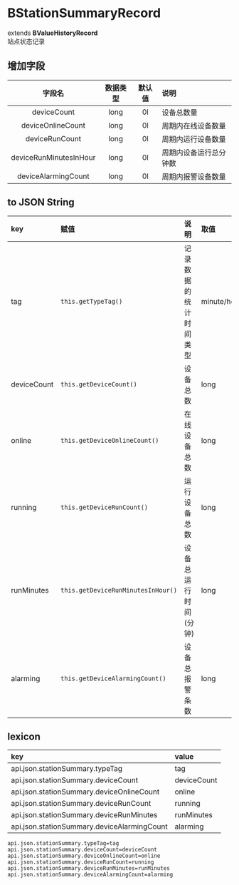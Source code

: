 # BStationSummaryRecord
extends **BValueHistoryRecord**  
站点状态记录

## 增加字段
| 字段名 | 数据类型 | 默认值 | 说明 |
|:-------:|:------:|:-------:|:------------|
| deviceCount | long | 0l | 设备总数量 |
| deviceOnlineCount | long | 0l | 周期内在线设备数量 |
| deviceRunCount | long | 0l | 周期内运行设备数量 |
| deviceRunMinutesInHour | long | 0l | 周期内设备运行总分钟数 |
| deviceAlarmingCount | long | 0l | 周期内报警设备数量 |

## to JSON String
| key | 赋值 | 说明 | 取值 |
|:-------|:------|:-------|:---------|
| tag | `this.getTypeTag()` | 记录数据的统计时间类型 | minute/hour/day/week/month/year/cov |
| deviceCount | `this.getDeviceCount()` | 设备总数 | long |
| online | `this.getDeviceOnlineCount()` | 在线设备总数 | long |
| running | `this.getDeviceRunCount()` | 运行设备总数 | long |
| runMinutes | `this.getDeviceRunMinutesInHour()` | 设备总运行时间(分钟) | long |
| alarming | `this.getDeviceAlarmingCount()` | 设备总报警条数 | long |

## lexicon
| key | value |
|:-------|:------|
| api.json.stationSummary.typeTag | tag |
| api.json.stationSummary.deviceCount | deviceCount |
| api.json.stationSummary.deviceOnlineCount | online |
| api.json.stationSummary.deviceRunCount | running |
| api.json.stationSummary.deviceRunMinutes | runMinutes |
| api.json.stationSummary.deviceAlarmingCount | alarming |

```
api.json.stationSummary.typeTag=tag
api.json.stationSummary.deviceCount=deviceCount
api.json.stationSummary.deviceOnlineCount=online
api.json.stationSummary.deviceRunCount=running
api.json.stationSummary.deviceRunMinutes=runMinutes
api.json.stationSummary.deviceAlarmingCount=alarming
```